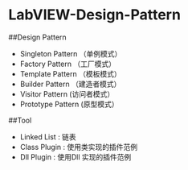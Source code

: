 # LabVIEW-Design-Pattern

##Design Pattern

- Singleton Pattern （单例模式）
- Factory Pattern （工厂模式）
- Template Pattern （模板模式）
- Builder Pattern （建造者模式）
- Visitor Pattern (访问者模式）
- Prototype Pattern (原型模式）

##Tool

- Linked List : 链表
- Class Plugin : 使用类实现的插件范例
- Dll Plugin : 使用Dll 实现的插件范例

